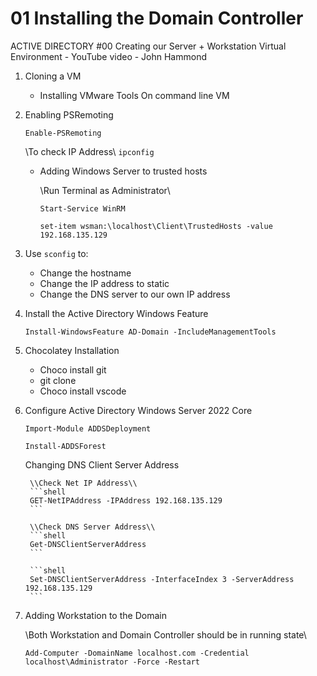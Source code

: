 # 01 Installing the Domain Controller
ACTIVE DIRECTORY #00 Creating our Server + Workstation Virtual Environment - YouTube video - John Hammond


1. Cloning a VM
    
    - Installing VMware Tools On command line VM

2. Enabling PSRemoting

    ```shell
    Enable-PSRemoting
    ```
    \\To check IP Address\\
    `ipconfig`

    - Adding Windows Server to trusted hosts

        \\Run Terminal as Administrator\\

        ```shell
        Start-Service WinRM
        ```
        ```shell
        set-item wsman:\localhost\Client\TrustedHosts -value 192.168.135.129
        ```

3. Use `sconfig` to:
    - Change the hostname
    - Change the IP address to static
    - Change the DNS server to our own IP address

4. Install the Active Directory Windows Feature

    ```shell
    Install-WindowsFeature AD-Domain -IncludeManagementTools
    ```

5. Chocolatey Installation
    - Choco install git
    - git clone
    - Choco install vscode

6. Configure Active Directory Windows Server 2022 Core

    ```shell
    Import-Module ADDSDeployment
    ```
    ```shell
    Install-ADDSForest
    ```

    Changing DNS Client Server Address

        \\Check Net IP Address\\
        ```shell
        GET-NetIPAddress -IPAddress 192.168.135.129
        ```

        \\Check DNS Server Address\\
        ```shell
        Get-DNSClientServerAddress
        ```

        ```shell
        Set-DNSClientServerAddress -InterfaceIndex 3 -ServerAddress 192.168.135.129
        ```

7. Adding Workstation to the Domain

    \\Both Workstation and Domain Controller should be in running state\\
    ```shell
    Add-Computer -DomainName localhost.com -Credential localhost\Administrator -Force -Restart
    ```
    
